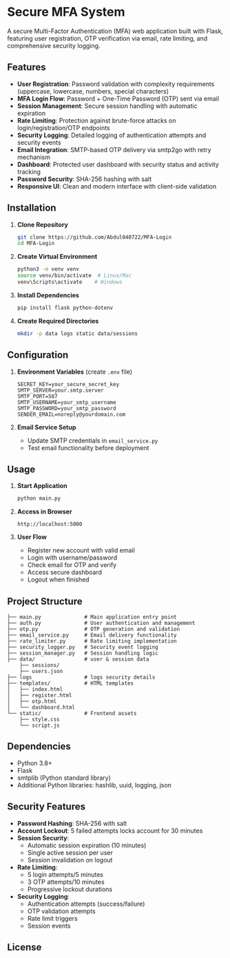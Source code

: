 # Secure MFA System

A secure Multi-Factor Authentication (MFA) web application built with Flask, featuring user registration, OTP verification via email, rate limiting, and comprehensive security logging.

## Features

- **User Registration**: Password validation with complexity requirements (uppercase, lowercase, numbers, special characters)
- **MFA Login Flow**: Password + One-Time Password (OTP) sent via email
- **Session Management**: Secure session handling with automatic expiration
- **Rate Limiting**: Protection against brute-force attacks on login/registration/OTP endpoints
- **Security Logging**: Detailed logging of authentication attempts and security events
- **Email Integration**: SMTP-based OTP delivery via smtp2go with retry mechanism
- **Dashboard**: Protected user dashboard with security status and activity tracking
- **Password Security**: SHA-256 hashing with salt
- **Responsive UI**: Clean and modern interface with client-side validation

## Installation

1. **Clone Repository**
   ```bash
   git clone https://github.com/Abdul040722/MFA-Login
   cd MFA-Login
   ```

2. **Create Virtual Environment**
   ```bash
   python3 -m venv venv
   source venv/bin/activate  # Linux/Mac
   venv\Scripts\activate    # Windows
   ```

3. **Install Dependencies**
   ```bash
   pip install flask python-dotenv
   ```

4. **Create Required Directories**
   ```bash
   mkdir -p data logs static data/sessions
   ```

## Configuration

1. **Environment Variables** (create `.env` file)
   ```env
   SECRET_KEY=your_secure_secret_key
   SMTP_SERVER=your.smtp.server
   SMTP_PORT=587
   SMTP_USERNAME=your_smtp_username
   SMTP_PASSWORD=your_smtp_password
   SENDER_EMAIL=noreply@yourdomain.com
   ```

2. **Email Service Setup**
   - Update SMTP credentials in `email_service.py`
   - Test email functionality before deployment

## Usage

1. **Start Application**
   ```bash
   python main.py
   ```

2. **Access in Browser**
   ```
   http://localhost:5000
   ```

3. **User Flow**
   - Register new account with valid email
   - Login with username/password
   - Check email for OTP and verify
   - Access secure dashboard
   - Logout when finished

## Project Structure

```
├── main.py              # Main application entry point
├── auth.py              # User authentication and management
├── otp.py               # OTP generation and validation
├── email_service.py     # Email delivery functionality
├── rate_limiter.py      # Rate limiting implementation
├── security_logger.py   # Security event logging
├── session_manager.py   # Session handling logic
├── data/                # user & session data
    ├── sessions/
    ├── users.json
├── logs                 # logs security details
├── templates/           # HTML templates
│   ├── index.html
│   ├── register.html
│   ├── otp.html
│   └── dashboard.html
└── static/              # Frontend assets
    ├── style.css
    └── script.js
```

## Dependencies

- Python 3.8+
- Flask
- smtplib (Python standard library)
- Additional Python libraries: hashlib, uuid, logging, json

## Security Features

- **Password Hashing**: SHA-256 with salt
- **Account Lockout**: 5 failed attempts locks account for 30 minutes
- **Session Security**:
  - Automatic session expiration (10 minutes)
  - Single active session per user
  - Session invalidation on logout
- **Rate Limiting**:
  - 5 login attempts/5 minutes
  - 3 OTP attempts/10 minutes
  - Progressive lockout durations
- **Security Logging**:
  - Authentication attempts (success/failure)
  - OTP validation attempts
  - Rate limit triggers
  - Session events

## License